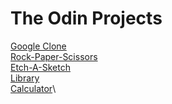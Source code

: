 # The Odin Projects
[Google Clone](https://arch-bsoj.github.io/project-odin/google-home) \
[Rock-Paper-Scissors](https://arch-bsoj.github.io/project-odin/rock-paper-scissor)\
[Etch-A-Sketch](https://arch-bsoj.github.io/project-odin/etch-a-sketch) \
[Library](https://arch-bsoj.github.io/project-odin/library)\
[Calculator](https://arch-bsoj.github.io/project-odin/calculator)\
